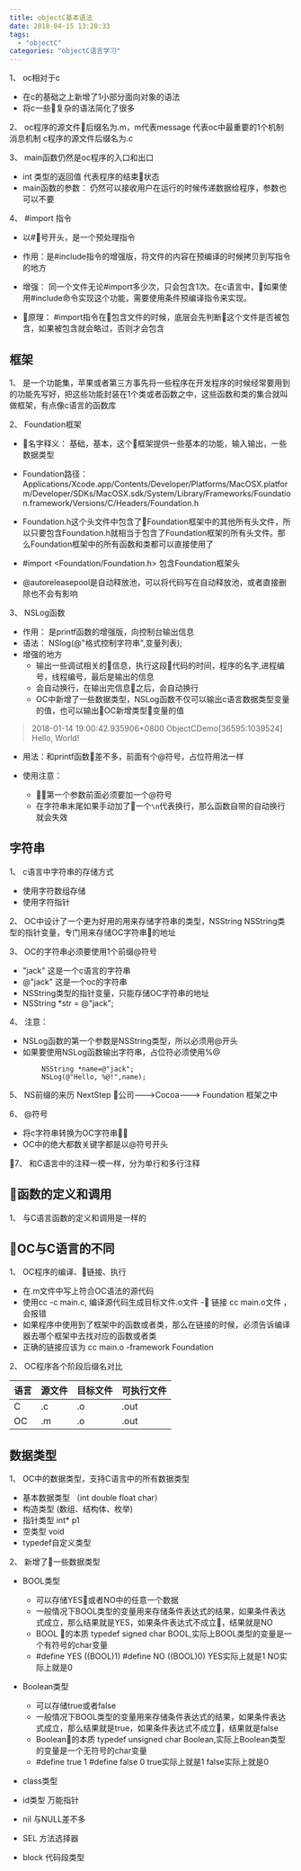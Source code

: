 ```yaml
---
title: objectC基本语法
date: 2018-04-15 13:20:33
tags: 
  - "objectC"
categories: "objectC语言学习"
---
```


1、 oc相对于c

- 在c的基础之上新增了1小部分面向对象的语法
- 将c一些复杂的语法简化了很多

2、 oc程序的源文件后缀名为.m，m代表message 代表oc中最重要的1个机制 消息机制 c程序的源文件后缀名为.c

3、 main函数仍然是oc程序的入口和出口

  - int 类型的返回值 代表程序的结束状态
  - main函数的参数： 仍然可以接收用户在运行的时候传递数据给程序，参数也可以不要

4、 #import 指令
  - 以#号开头，是一个预处理指令
  - 作用：是#include指令的增强版，将文件的内容在预编译的时候拷贝到写指令的地方
  - 增强： 同一个文件无论#import多少次，只会包含1次。在c语言中，如果使用#include命令实现这个功能，需要使用条件预编译指令来实现。

  - 原理： #import指令在包含文件的时候，底层会先判断这个文件是否被包含，如果被包含就会略过，否则才会包含


## 框架

1、 是一个功能集，苹果或者第三方事先将一些程序在开发程序的时候经常要用到的功能先写好，把这些功能封装在1个类或者函数之中，这些函数和类的集合就叫做框架，有点像c语言的函数库

2、 Foundation框架

- 名字释义： 基础，基本，这个框架提供一些基本的功能，输入输出，一些数据类型
- Foundation路径： Applications/Xcode.app/Contents/Developer/Platforms/MacOSX.platform/Developer/SDKs/MacOSX.sdk/System/Library/Frameworks/Foundation.framework/Versions/C/Headers/Foundation.h

- Foundation.h这个头文件中包含了Foundation框架中的其他所有头文件，所以只要包含Foundation.h就相当于包含了Foundation框架的所有头文件。那么Foundation框架中的所有函数和类都可以直接使用了

- #import <Foundation/Foundation.h> 包含Foundation框架头

- @autoreleasepool是自动释放池，可以将代码写在自动释放池，或者直接删除也不会有影响

3、 NSLog函数
 
 - 作用： 是printf函数的增强版，向控制台输出信息
 - 语法： NSlog(@"格式控制字符串",变量列表);
 - 增强的地方 
   * 输出一些调试相关的信息，执行这段代码的时间，程序的名字,进程编号，线程编号，最后是输出的信息
   * 会自动换行，在输出完信息之后，会自动换行
   * OC中新增了一些数据类型，NSLog函数不仅可以输出c语言数据类型变量的值，也可以输出OC新增类型变量的值

> 2018-01-14 19:00:42.935906+0800 ObjectCDemo[36595:1039524] 
> Hello, World!


 - 用法：和printf函数差不多，前面有个@符号，占位符用法一样
  
 - 使用注意： 
    * 第一个参数前面必须要加一个@符号
    * 在字符串末尾如果手动加了一个`\n`代表换行，那么函数自带的自动换行就会失效


## 字符串

1、 c语言中字符串的存储方式

- 使用字符数组存储
- 使用字符指针

2、 OC中设计了一个更为好用的用来存储字符串的类型，NSString
NSString类型的指针变量，专门用来存储OC字符串的地址

3、 OC的字符串必须要使用1个前缀@符号

- "jack" 这是一个c语言的字符串
- @"jack" 这是一个oc的字符串
- NSString类型的指针变量，只能存储OC字符串的地址
- NSString *str = @"jack";

4、 注意：

- NSLog函数的第一个参数是NSString类型，所以必须用@开头
- 如果要使用NSLog函数输出字符串，占位符必须使用%@
```
        NSString *name=@"jack";
        NSLog(@"Hello, %@!",name);
```

5、 NS前缀的来历
NextStep 公司--->Cocoa---> Foundation 框架之中

6、 @符号
 
 - 将c字符串转换为OC字符串
 - OC中的绝大都数关键字都是以@符号开头

7、 和C语言中的注释一模一样，分为单行和多行注释

## 函数的定义和调用

1、 与C语言函数的定义和调用是一样的

## OC与C语言的不同

1、 OC程序的编译、链接、执行
  - 在.m文件中写上符合OC语法的源代码
  - 使用cc -c main.c, 编译源代码生成目标文件.o文件
  - 链接 cc main.o文件 ，会报错
  - 如果程序中使用到了框架中的函数或者类，那么在链接的时候，必须告诉编译器去哪个框架中去找对应的函数或者类
  - 正确的链接应该为 cc main.o -framework Foundation

2、 OC程序各个阶段后缀名对比

语言 | 源文件 | 目标文件 | 可执行文件
--- | ---  |  --- | ---
C   | .c   | .o   | .out
OC  | .m   | .o   | .out


## 数据类型

1、 OC中的数据类型，支持C语言中的所有数据类型
 
 - 基本数据类型 （int double float char）
 - 构造类型 (数组、结构体、枚举)
 - 指针类型 int* p1
 - 空类型 void
 - typedef自定义类型

 2、 新增了一些数据类型

- BOOL类型
  * 可以存储YES或者NO中的任意一个数据
  * 一般情况下BOOL类型的变量用来存储条件表达式的结果，如果条件表达式成立，那么结果就是YES，如果条件表达式不成立，结果就是NO
  * BOOL 的本质 typedef signed char BOOL,实际上BOOL类型的变量是一个有符号的char变量
  * #define YES ((BOOL)1)  #define NO ((BOOL)0) YES实际上就是1 NO实际上就是0


- Boolean类型
  * 可以存储true或者false
  * 一般情况下BOOL类型的变量用来存储条件表达式的结果，如果条件表达式成立，那么结果就是true，如果条件表达式不成立，结果就是false
  * Boolean的本质 typedef unsigned char Boolean,实际上Boolean类型的变量是一个无符号的char变量
  *  #define true 1  #define false 0 true实际上就是1 false实际上就是0

- class类型
- id类型 万能指针
- nil 与NULL差不多
- SEL 方法选择器
- block 代码段类型








